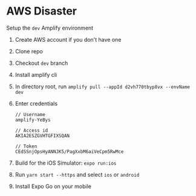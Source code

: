 # AWS Disaster

Setup the `dev` Amplify environment

1.  Create AWS account if you don't have one
1.  Clone repo
1.  Checkout `dev` branch
1.  Install amplify cli
1.  In directory root, run `amplify pull --appId d2vh770tbyp8vx --envName dev`
1.  Enter credentials

        // Username
        amplify-YeBys

        // Access id
        AKIA2ESZGVHTGFIXSQAN

        // Token
        CEdSSnjOpsHyANNJK5/PagXxbM6aiVeCpm5RwMce

1.  Build for the iOS Simulator: `expo run:ios`
1.  Run `yarn start --https` and select `ios` or `android`
1.  Install Expo Go on your mobile
